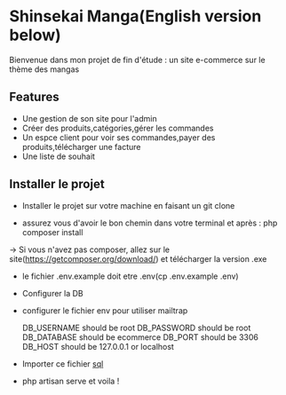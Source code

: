 
# Shinsekai Manga(English version below)

Bienvenue dans mon projet de fin d'étude : un site e-commerce sur le thème des mangas


## Features

- Une gestion de son site pour l'admin
- Créer des produits,catégories,gérer les commandes
- Un espce client pour voir ses commandes,payer des produits,télécharger une facture
- Une liste de souhait


## Installer le projet

 * Installer le projet sur votre machine en faisant un git clone

 * assurez vous d'avoir le bon chemin dans votre terminal et après : php composer install

  -> Si vous n'avez pas composer, allez sur le site(https://getcomposer.org/download/) et télécharger la version .exe

  * le fichier .env.example doit etre .env(cp .env.example .env)

  * Configurer la DB

  * configurer le fichier env pour utiliser mailtrap

    DB_USERNAME should be root
    DB_PASSWORD should be root
    DB_DATABASE should be ecommerce
    DB_PORT should be 3306
    DB_HOST should be 127.0.0.1 or localhost

* Importer ce fichier <a href="https://drive.google.com/file/d/1wHcT92YbDdbkYtBnZny4Wrj43C408Dqm/view?usp=sharing" target="blank"> sql </a>


* php artisan serve et voila ! 
